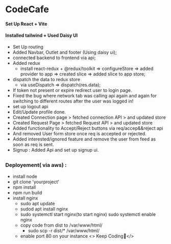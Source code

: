 # CodeCafe
#### Set Up React + Vite
#### Installed tailwind + Used Daisy UI
- Set Up routing 
- Added Navbar, Outlet and footer (Using daisy ui);
- connected backend to frontend via api;
- Added redux
    - install react-redux + @redux/toolkit => configureStore => added provider to app => created slice => added slice to app store;
- dispatch the data to redux store
    - via useDispatch => dispatch(res.data);
- If token not present or expire redirect user to login page.
- Fixed the bug where network tab was calling api again and again for switching to different routes  after the user was logged in!
- set up logout api
- Edit/Update profile done.
- Created Connection page > fetched connection API > and updated store 
- Created Request Page > fetched Request API > and updated store
- Added functionality to Accept/Reject buttons via req/accep&&reject api 
- And removed User form store once req is accepted or rejected.
- Added interested/ignored feature and remove the user from feed as soon as req is sent.
- Signup : Added Api and set up signup ui.
##

### Deployement( via aws) :
- install node 
- git clone 'yourproject'
- npm install
- npm run build
- install nginx
    - sudo apt update 
    - sudod apt install nginx
    - sudo systemctl start nginx(to start nginx)
    sudo systemctl enable nginx
    - copy code from dist to /var/www/html/
        - sudo scp -r dist/* /var/www/html/
    - enable port 80 on your instance 
    <> Keep Coding💙</>


